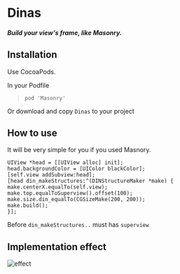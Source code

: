 
# Dinas
##### Build your view's frame, like Masonry.


## Installation
Use CocoaPods.

In your Podfile
>`pod 'Masonry'`

Or download and copy `Dinas` to your project

## How to use
It will be very simple for you if you used Masnory.
```objc
UIView *head = [[UIView alloc] init];
head.backgroundColor = [UIColor blackColor];
[self.view addSubview:head];
[head din_makeStructures:^(DINStructureMaker *make) {
make.centerX.equalTo(self.view);
make.top.equalToSuperview().offset(100);
make.size.din_equalTo(CGSizeMake(200, 200));
make.build();
}];
```
Before `din_makeStructures..` must has `superview`
## Implementation effect
![effect](http://upload-images.jianshu.io/upload_images/1659260-d2c441c4bd784abd.png?imageMogr2/auto-orient/strip%7CimageView2/2/w/1240)
